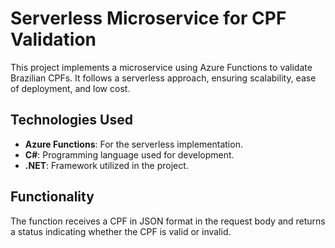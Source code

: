# Serverless Microservice for CPF Validation

This project implements a microservice using Azure Functions to validate Brazilian CPFs. It follows a serverless approach, ensuring scalability, ease of deployment, and low cost.

## Technologies Used

- **Azure Functions**: For the serverless implementation.
- **C#**: Programming language used for development.
- **.NET**: Framework utilized in the project.

## Functionality

The function receives a CPF in JSON format in the request body and returns a status indicating whether the CPF is valid or invalid.
